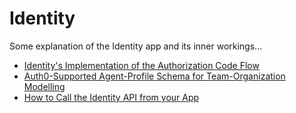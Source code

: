 # Identity

Some explanation of the Identity app and its inner workings...

- [Identity's Implementation of the Authorization Code Flow](authorization-code-flow/)
- [Auth0-Supported Agent-Profile Schema for Team-Organization Modelling](identity-auth0-schema/)
- [How to Call the Identity API from your App](api-call-howto/)

